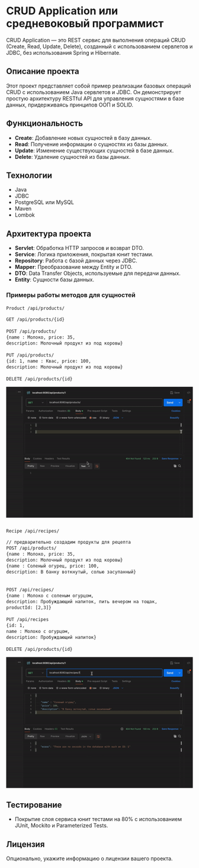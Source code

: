 # CRUD Application или средневоковый программист



CRUD Application — это REST сервис для выполнения операций CRUD (Create, Read, Update, Delete), созданный с использованием сервлетов и JDBC, без использования Spring и Hibernate.



## Описание проекта

Этот проект представляет собой пример реализации базовых операций CRUD с использованием Java сервлетов и JDBC. Он демонстрирует простую архитектуру RESTful API для управления сущностями в базе данных, придерживаясь принципов ООП и SOLID.

## Функциональность

- **Create**: Добавление новых сущностей в базу данных.
- **Read**: Получение информации о сущностях из базы данных.
- **Update**: Изменение существующих сущностей в базе данных.
- **Delete**: Удаление сущностей из базы данных.

## Технологии

- Java
- JDBC
- PostgreSQL или MySQL
- Maven
- Lombok

## Архитектура проекта

- **Servlet**: Обработка HTTP запросов и возврат DTO.
- **Service**: Логика приложения, покрытая юнит тестами.
- **Repository**: Работа с базой данных через JDBC.
- **Mapper**: Преобразование между Entity и DTO.
- **DTO**: Data Transfer Objects, используемые для передачи данных.
- **Entity**: Сущности базы данных.

### Примеры работы методов для сущностей

```Product /api/products/```


```http
GET /api/products/{id}

POST /api/products/
{name : Молоко, price: 35, 
description: Молочный продукт из под коровы}

PUT /api/products/
{id: 1, name : Квас, price: 100, 
description: Молочный продукт из под коровы}

DELETE /api/products/{id}
```

![crudProduct.gif](crudProduct.gif)


### 
```Recipe /api/recipes/```
```http
// предварительно создадим продукты для рецепта
POST /api/products/
{name : Молоко, price: 35, 
description: Молочный продукт из под коровы}
{name : Соленый огурец, price: 100, 
description: В банку воткнутый, солью засупанный}


POST /api/recipes/
{name : Молоко с соленым огурцом, 
description: Пробуждающий напиток, пить вечером на тощак,
productId: [2,3]}

PUT /api/recipes
{id: 1,
name : Молоко с огурцом, 
description: Пробуждающий напиток}

DELETE /api/products/{id}
```

![crudRecipe.gif](crudRecipe.gif)


## Тестирование

- Покрытие слоя сервиса юнит тестами на 80% с использованием JUnit, Mockito и Parameterized Tests.

## Лицензия

Опционально, укажите информацию о лицензии вашего проекта.
